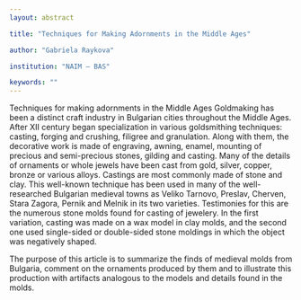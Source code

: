 ```yaml
---
layout: abstract

title: "Techniques for Making Adornments in the Middle Ages"

author: "Gabriela Raykova"

institution: "NAIM – BAS"

keywords: ""
---
```


Techniques for making adornments in the Middle Ages Goldmaking has
been a distinct craft industry in Bulgarian cities throughout the
Middle Ages. After XII century began specialization in various
goldsmithing techniques: casting, forging and crushing, filigree and
granulation. Along with them, the decorative work is made of
engraving, awning, enamel, mounting of precious and semi-precious
stones, gilding and casting.  Many of the details of ornaments or
whole jewels have been cast from gold, silver, copper, bronze or
various alloys. Castings are most commonly made of stone and
clay. This well-known technique has been used in many of the
well-researched Bulgarian medieval towns as Veliko Tarnovo, Preslav,
Cherven, Stara Zagora, Pernik and Melnik in its two
varieties. Testimonies for this are the numerous stone molds found for
casting of jewelery. In the first variation, casting was made on a wax
model in clay molds, and the second one used single-sided or
double-sided stone moldings in which the object was negatively shaped.

The purpose of this article is to summarize the finds of medieval
molds from Bulgaria, comment on the ornaments produced by them and to
illustrate this production with artifacts analogous to the models and
details found in the molds.
